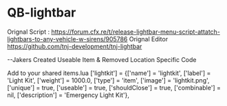 # QB-lightbar

Orignal Script : https://forum.cfx.re/t/release-lightbar-menu-script-attatch-lightbars-to-any-vehicle-w-sirens/905786
Orignal Editor https://github.com/tnj-development/tnj-lightbar

--Jakers
Created Useable Item & Removed Location Specific Code

Add to your shared items.lua
['lightkit']              			= {['name'] = 'lightkit',            		 	 ['label'] = 'Light Kit',         				['weight'] = 1000.0,        		 ['type'] = 'item',         ['image'] = 'lightkit.png',             ['unique'] = true,         ['useable'] = true,     ['shouldClose'] = true,   ['combinable'] = nil,   ['description'] = 'Emergency Light Kit'},
